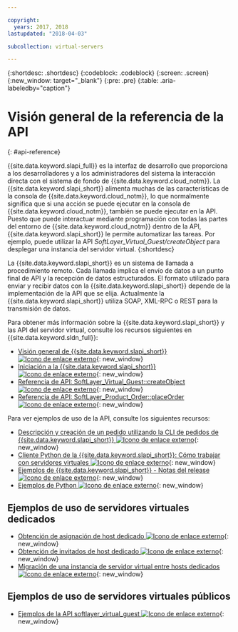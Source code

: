 ```yaml
---

copyright:
  years: 2017, 2018
lastupdated: "2018-04-03"

subcollection: virtual-servers

---
```


{:shortdesc: .shortdesc}
{:codeblock: .codeblock}
{:screen: .screen}
{:new_window: target="_blank"}
{:pre: .pre}
{:table: .aria-labeledby="caption"}

# Visión general de la referencia de la API
{: #api-reference}

{{site.data.keyword.slapi_full}} es la interfaz de desarrollo que proporciona a los desarrolladores y a los administradores del sistema la interacción directa con el sistema de fondo de {{site.data.keyword.cloud_notm}}. La {{site.data.keyword.slapi_short}} alimenta muchas de las características de la consola de {{site.data.keyword.cloud_notm}}, lo que normalmente significa que si una acción se puede ejecutar en la consola de {{site.data.keyword.cloud_notm}}, también se puede ejecutar en la API. Puesto que puede interactuar mediante programación con todas las partes del entorno de {{site.data.keyword.cloud_notm}} dentro de la API, {{site.data.keyword.slapi_short}} le permite automatizar las tareas. Por ejemplo, puede utilizar la API *SoftLayer_Virtual_Guest/createObject* para desplegar una instancia del servidor virtual.
{:shortdesc}

La {{site.data.keyword.slapi_short}} es un sistema de llamada a procedimiento remoto. Cada llamada implica el envío de datos a un punto final de API y la recepción de datos estructurados. El formato utilizado para enviar y recibir datos con la {{site.data.keyword.slapi_short}} depende de la implementación de la API que se elija. Actualmente la {{site.data.keyword.slapi_short}} utiliza SOAP, XML-RPC o REST para la transmisión de datos.

Para obtener más información sobre la {{site.data.keyword.slapi_short}} y las API del servidor virtual, consulte los recursos siguientes en {{site.data.keyword.sldn_full}}:
* [Visión general de {{site.data.keyword.slapi_short}} ![Icono de enlace externo](../icons/launch-glyph.svg "Icono de enlace externo")](https://softlayer.github.io/reference/softlayerapi/){: new_window}
* [Iniciación a la {{site.data.keyword.slapi_short}} ![Icono de enlace externo](../icons/launch-glyph.svg "Icono de enlace externo")](https://softlayer.github.io/article/getting-started/){: new_window}
* [Referencia de API: SoftLayer_Virtual_Guest::createObject ![Icono de enlace externo](../icons/launch-glyph.svg "Icono de enlace externo")](https://softlayer.github.io/reference/services/SoftLayer_Virtual_Guest/createObject/){: new_window}
* [Referencia de API: SoftLayer_Product_Order::placeOrder ![Icono de enlace externo](../icons/launch-glyph.svg "Icono de enlace externo")](https://softlayer.github.io/reference/services/SoftLayer_Product_Order/placeOrder/){: new_window}

Para ver ejemplos de uso de la API, consulte los siguientes recursos:
* [Descripción y creación de un pedido utilizando la CLI de pedidos de {{site.data.keyword.slapi_short}} ![Icono de enlace externo](../icons/launch-glyph.svg "Icono de enlace externo")](https://softlayer.github.io/article/understanding-ordering/){: new_window}
* [Cliente Python de la {{site.data.keyword.slapi_short}}: Cómo trabajar con servidores virtuales ![Icono de enlace externo](../icons/launch-glyph.svg "Icono de enlace externo")](http://softlayer-python.readthedocs.io/en/latest/cli/vs.html){: new_window}
* [Ejemplos de {{site.data.keyword.slapi_short}} - Notas del release ![Icono de enlace externo](../icons/launch-glyph.svg "Icono de enlace externo")](https://softlayer.github.io/){: new_window}
* [Ejemplos de Python ![Icono de enlace externo](../icons/launch-glyph.svg "Icono de enlace externo")](https://softlayer.github.io/python/){: new_window}

## Ejemplos de uso de servidores virtuales dedicados
* [Obtención de asignación de host dedicado ![Icono de enlace externo](../icons/launch-glyph.svg "Icono de enlace externo")](https://softlayer.github.io/python/getDediHostAllocation/){: new_window}
* [Obtención de invitados de host dedicado ![Icono de enlace externo](../icons/launch-glyph.svg "Icono de enlace externo")](https://softlayer.github.io/python/getDedicatedHostGuests/){: new_window}
* [Migración de una instancia de servidor virtual entre hosts dedicados ![Icono de enlace externo](../icons/launch-glyph.svg "Icono de enlace externo")](https://softlayer.github.io/python/migrateDedicatedHost.py/){: new_window}

## Ejemplos de uso de servidores virtuales públicos
* [Ejemplos de la API softlayer_virtual_guest ![Icono de enlace externo](../icons/launch-glyph.svg "Icono de enlace externo")](https://softlayer.github.io/classes/softlayer_virtual_guest/){: new_window}
